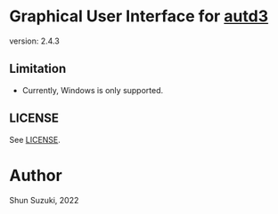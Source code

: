 # Graphical User Interface for [autd3](https://github.com/shinolab/autd3)

version: 2.4.3

## Limitation

* Currently, Windows is only supported.

## LICENSE

See [LICENSE](./LICENSE).

# Author

Shun Suzuki, 2022
